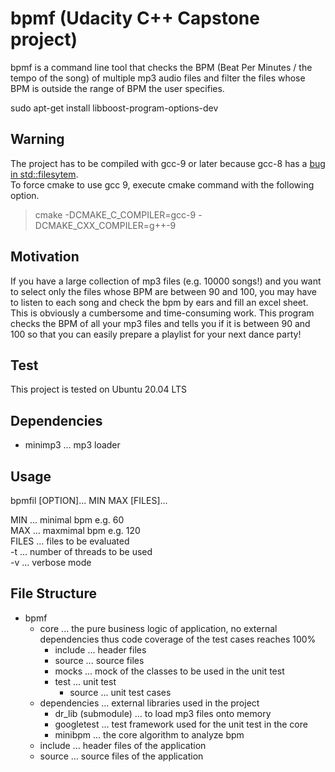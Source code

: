 # bpmf (Udacity C++ Capstone project)
bpmf is a command line tool that checks the BPM (Beat Per Minutes / the tempo of the song) of multiple mp3 audio files and filter the files whose BPM is outside the range of BPM the user specifies.

sudo apt-get install libboost-program-options-dev

## Warning
The project has to be compiled with gcc-9 or later because
gcc-8 has a [bug in std::filesytem](https://gcc.gnu.org/bugzilla/show_bug.cgi?id=90050).  
To force cmake to use gcc 9, execute cmake command with the following option.

> cmake -DCMAKE_C_COMPILER=gcc-9 -DCMAKE_CXX_COMPILER=g++-9

## Motivation
If you have a large collection of mp3 files (e.g. 10000 songs!) and you want to select only the files whose BPM are between 90 and 100, you may have to listen to each song and check the bpm by ears and fill an excel sheet. This is obviously a cumbersome and time-consuming work. This program checks the BPM of all your mp3 files and tells you if it is between 90 and 100 so that you can easily prepare a playlist for your next dance party!

## Test
This project is tested on Ubuntu 20.04 LTS

## Dependencies
- minimp3 ... mp3 loader

## Usage

bpmfil [OPTION]... MIN MAX [FILES]...

MIN ... minimal bpm e.g. 60  
MAX ... maxmimal bpm e.g. 120  
FILES ... files to be evaluated  
-t ... number of threads to be used  
-v ... verbose mode  

## File Structure

- bpmf 
  - core ... the pure business logic of application, no external dependencies thus code coverage of the test cases reaches 100%
    - include ... header files
    - source ... source files
    - mocks ... mock of the classes to be used in the unit test
    - test ... unit test
      - source ... unit test cases
  - dependencies ... external libraries used in the project 
    - dr_lib (submodule) ... to load mp3 files onto memory
    - googletest ... test framework used for the unit test in the core
    - minibpm ... the core algorithm to analyze bpm 
  - include ... header files of the application
  - source ... source files of the application

